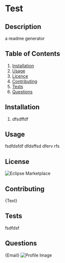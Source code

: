 
# Test

## Description
a readme generator

## Table of Contents

1. [Installation](#Installation)
2. [Usage](#Usage)
3. [Licence](#License)
4. [Contributing](#Contributing)
5. [Tests](#Tests)
6. [Questions](#Questions)

## Installation
1. dfsdffdf

## Usage
fsdfdsfdf dfdsffsd dferv rfs

## License
![Eclipse Marketplace](https://img.shields.io/eclipse-marketplace/last-update/generatedREADME?style=flat-square)

## Contributing
{Text}

## Tests
fsdfdsf

## Questions
{Email}
![Profile Image](https://avatars1.githubusercontent.com/u/58319229?v=4)